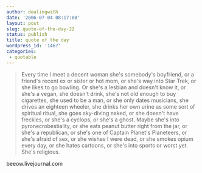 ```yaml
---
author: dealingwith
date: '2006-07-04 08:17:00'
layout: post
slug: quote-of-the-day-22
status: publish
title: quote of the day
wordpress_id: '1467'
categories:
 - quotable
---
```


> Every time I meet a decent woman she's somebody's boyfriend, or a friend's recent ex or sister or hot mom, or she's way into Star Trek, or she likes to go bowling. Or she's a lesbian and doesn't know it, or she's a vegan, she doesn't drink, she's not old enough to buy cigarettes, she used to be a man, or she only dates musicians, she drives an eighteen wheeler, she drinks her own urine as some sort of spiritual ritual, she goes sky-diving naked, or she doesn't have freckles, or she's a cyclops, or she's a ghost. Maybe she's into pyronecrobestiality, or she eats peanut butter right from the jar, or she's a republican, or she's one of Captain Planet's Planeteers, or she's afraid of sex, or she wishes I were dead, or she smokes opium every day, or she hates cartoons, or she's into sports or worst yet. She's religious.

<a class="dead">beeow.livejournal.com</a>
